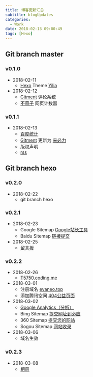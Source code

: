 ```yaml
---
title: 博客更新汇总
subtitle: blogUpdates
categories:
  - Work
date: 2018-02-13 09:00:49
tags: [Hexo]
---
```

## Git branch master
### v0.1.0
- 2018-02-11
    - [Hexo](https://hexo.io/zh-cn) Theme [Yilia](https://github.com/litten/hexo-theme-yilia)
- 2018-02-12
    - [Gitment](https://github.com/imsun/gitment) 评论系统
    - [不蒜子](http://busuanzi.ibruce.info/) 网页计数器

### v0.1.1
- 2018-02-13
    - [百度统计](https://tongji.baidu.com/web/welcome/login)
    - [Gitment](https://github.com/imsun/gitment) 更新为 [来必力](http://laibili.com.cn/login_form)
    - 版权声明
    - [rss](/atom.xml)

<!-- more -->

## Git branch hexo
### v0.2.0
- 2018-02-22
    - git branch hexo

### v0.2.1
- 2018-02-23
    - Google Sitemap [Google站长工具](https://www.google.com/webmasters/tools/home?hl=zh-CN)
    - Baidu Sitemap [链接提交](https://ziyuan.baidu.com/linksubmit/url)
- 2018-02-25
    - [留言板](/comments/index.html)

### v0.2.2
- 2018-02-26
    - [T5750.coding.me](http://T5750.coding.me)
- 2018-03-01
    - 注册域名 [evaneo.top](http://evaneo.top)
    - 添加腾讯空间 [404公益页面](/404.html)
- 2018-03-02
    - [Google Analytics（分析）](http://www.google.cn/intl/zh-CN_ALL/analytics/)
    - Bing Sitemap [提交网址到必应](https://www.bing.com/toolbox/submit-site-url)
    - 360 Sitemap [提交您的网站](http://info.so.com/site_submit.html)
    - Sogou Sitemap [网站收录](https://fankui.sogou.com/index.php/web/web/index)
- 2018-03-06
    - 域名生效

### v0.2.3
- 2018-03-08
    - [相册](/photos/index.html)